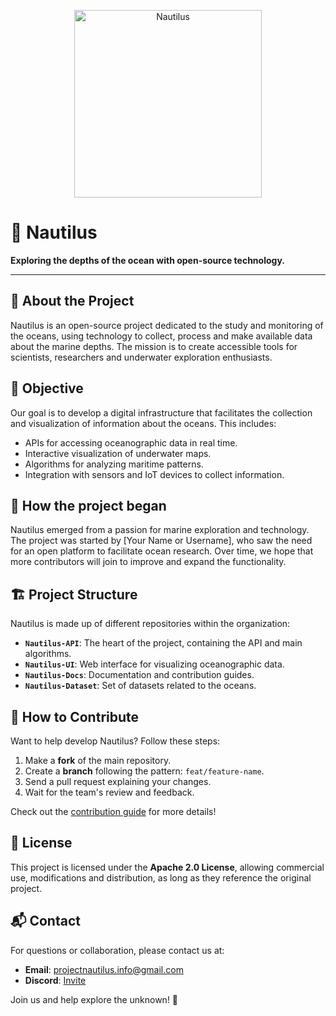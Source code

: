 <p align="center">
  <img src="https://avatars.githubusercontent.com/u/199771274?s=200&v=4" alt="Nautilus" width="300">
</p>


# 🌊 Nautilus

**Exploring the depths of the ocean with open-source technology.**

---

## 📌 About the Project
Nautilus is an open-source project dedicated to the study and monitoring of the oceans, using technology to collect, process and make available data about the marine depths. The mission is to create accessible tools for scientists, researchers and underwater exploration enthusiasts.

## 🎯 Objective
Our goal is to develop a digital infrastructure that facilitates the collection and visualization of information about the oceans. This includes:
- APIs for accessing oceanographic data in real time.
- Interactive visualization of underwater maps.
- Algorithms for analyzing maritime patterns.
- Integration with sensors and IoT devices to collect information.

## 🚀 How the project began
Nautilus emerged from a passion for marine exploration and technology. The project was started by [Your Name or Username], who saw the need for an open platform to facilitate ocean research. Over time, we hope that more contributors will join to improve and expand the functionality.

## 🏗 Project Structure
Nautilus is made up of different repositories within the organization:
- **`Nautilus-API`**: The heart of the project, containing the API and main algorithms.
- **`Nautilus-UI`**: Web interface for visualizing oceanographic data.
- **`Nautilus-Docs`**: Documentation and contribution guides.
- **`Nautilus-Dataset`**: Set of datasets related to the oceans.

## 📖 How to Contribute
Want to help develop Nautilus? Follow these steps:
1. Make a **fork** of the main repository.
2. Create a **branch** following the pattern: `feat/feature-name`.
3. Send a pull request explaining your changes.
4. Wait for the team's review and feedback.

Check out the [contribution guide](https://github.com/Nautilus-Core/Nautilus-Docs) for more details!

## 📜 License
This project is licensed under the **Apache 2.0 License**, allowing commercial use, modifications and distribution, as long as they reference the original project.

## 📬 Contact
For questions or collaboration, please contact us at:
- **Email**: projectnautilus.info@gmail.com
- **Discord**: [Invite](https://discord.gg/8VV6mFrZUE)

Join us and help explore the unknown! 🌊
